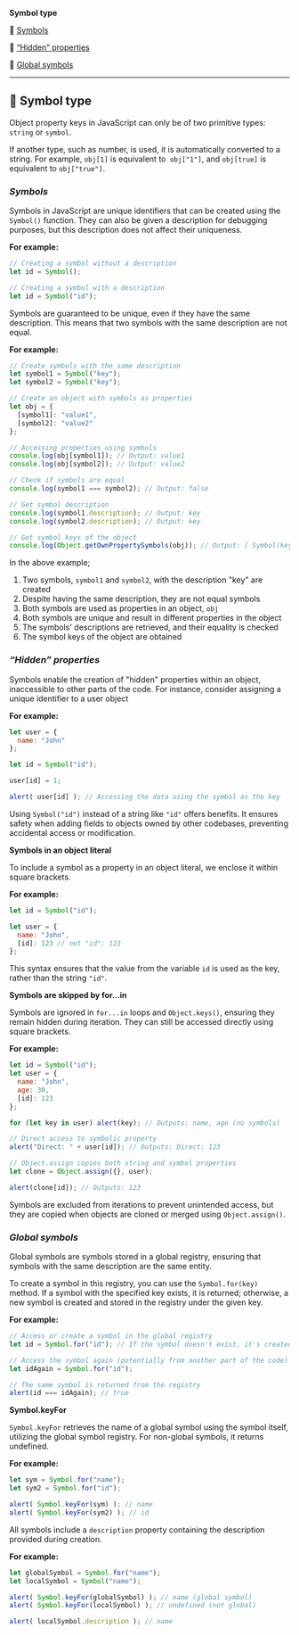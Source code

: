 
**Symbol type**

🥑 [Symbols](#symbols)

🥑 [“Hidden” properties](#hidden-properties)

🥑 [Global symbols](#global-symbols)

*****

## 🍄 Symbol type

Object property keys in JavaScript can only be of two primitive types: `string` or `symbol`.

If another type, such as number, is used, it is automatically converted to a string. For example, `obj[1]` is equivalent to` obj["1"]`, and `obj[true]` is equivalent to `obj["true"]`.

### _Symbols_

Symbols in JavaScript are unique identifiers that can be created using the `Symbol()` function. They can also be given a description for debugging purposes, but this description does not affect their uniqueness.

**For example:**

```javascript
// Creating a symbol without a description
let id = Symbol();

// Creating a symbol with a description
let id = Symbol("id");
```

Symbols are guaranteed to be unique, even if they have the same description. This means that two symbols with the same description are not equal.

**For example:**

```javascript
// Create symbols with the same description
let symbol1 = Symbol("key");
let symbol2 = Symbol("key");

// Create an object with symbols as properties
let obj = {
  [symbol1]: "value1",
  [symbol2]: "value2"
};

// Accessing properties using symbols
console.log(obj[symbol1]); // Output: value1
console.log(obj[symbol2]); // Output: value2

// Check if symbols are equal
console.log(symbol1 === symbol2); // Output: false

// Get symbol description
console.log(symbol1.description); // Output: key
console.log(symbol2.description); // Output: key

// Get symbol keys of the object
console.log(Object.getOwnPropertySymbols(obj)); // Output: [ Symbol(key), Symbol(key) ]
```

In the above example;

1. Two symbols, `symbol1` and `symbol2`, with the description "key" are created
2. Despite having the same description, they are not equal symbols
3. Both symbols are used as properties in an object, `obj`
4. Both symbols are unique and result in different properties in the object
5. The symbols' descriptions are retrieved, and their equality is checked
6. The symbol keys of the object are obtained

### _“Hidden” properties_

Symbols enable the creation of "hidden" properties within an object, inaccessible to other parts of the code. For instance, consider assigning a unique identifier to a user object

**For example:**

```javascript
let user = {
  name: "John"
};

let id = Symbol("id");

user[id] = 1;

alert( user[id] ); // Accessing the data using the symbol as the key
```

Using `Symbol("id")` instead of a string like `"id"` offers benefits. It ensures safety when adding fields to objects owned by other codebases, preventing accidental access or modification.

**Symbols in an object literal**

To include a symbol as a property in an object literal, we enclose it within square brackets.

**For example:**

```javascript
let id = Symbol("id");

let user = {
  name: "John",
  [id]: 123 // not "id": 123
};
```

This syntax ensures that the value from the variable `id` is used as the key, rather than the string `"id"`.

**Symbols are skipped by for…in**

Symbols are ignored in `for...in` loops and `Object.keys()`, ensuring they remain hidden during iteration. They can still be accessed directly using square brackets.

**For example:**

```javascript
let id = Symbol("id");
let user = {
  name: "John",
  age: 30,
  [id]: 123
};

for (let key in user) alert(key); // Outputs: name, age (no symbols)

// Direct access to symbolic property
alert("Direct: " + user[id]); // Outputs: Direct: 123

// Object.assign copies both string and symbol properties
let clone = Object.assign({}, user);

alert(clone[id]); // Outputs: 123
```

Symbols are excluded from iterations to prevent unintended access, but they are copied when objects are cloned or merged using `Object.assign()`.

### _Global symbols_

Global symbols are symbols stored in a global registry, ensuring that symbols with the same description are the same entity.

To create a symbol in this registry, you can use the `Symbol.for(key)` method. If a symbol with the specified key exists, it is returned; otherwise, a new symbol is created and stored in the registry under the given key.

**For example:**

```javascript
// Access or create a symbol in the global registry
let id = Symbol.for("id"); // If the symbol doesn't exist, it's created

// Access the symbol again (potentially from another part of the code)
let idAgain = Symbol.for("id");

// The same symbol is returned from the registry
alert(id === idAgain); // true
```

**Symbol.keyFor**

`Symbol.keyFor` retrieves the name of a global symbol using the symbol itself, utilizing the global symbol registry. For non-global symbols, it returns undefined.

**For example:**

```javascript
let sym = Symbol.for("name");
let sym2 = Symbol.for("id");

alert( Symbol.keyFor(sym) ); // name
alert( Symbol.keyFor(sym2) ); // id
```

All symbols include a `description` property containing the description provided during creation.

**For example:**

```javascript
let globalSymbol = Symbol.for("name");
let localSymbol = Symbol("name");

alert( Symbol.keyFor(globalSymbol) ); // name (global symbol)
alert( Symbol.keyFor(localSymbol) ); // undefined (not global)

alert( localSymbol.description ); // name
```
